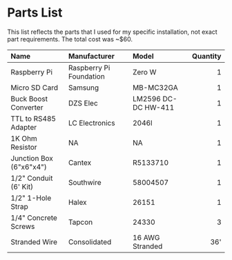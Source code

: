 # Parts List

This list reflects the parts that I used for my specific installation, not exact part requirements. The total cost was ~$60.

| Name | Manufacturer | Model | Quantity |
| :--- | :---| :--- | ---: |
| Raspberry Pi | Raspberry Pi Foundation | Zero W | 1 |
| Micro SD Card | Samsung | MB-MC32GA | 1 |
| Buck Boost Converter | DZS Elec | LM2596 DC-DC HW-411 | 1 |
| TTL to RS485 Adapter | LC Electronics | 2046l | 1 |
| 1K Ohm Resistor | NA | NA | 1 |
| Junction Box (6"x6"x4") | Cantex | R5133710 | 1 |
| 1/2" Conduit (6' Kit) | Southwire | 58004507 | 1 |
| 1/2" 1-Hole Strap | Halex | 26151 | 1 |
| 1/4" Concrete Screws | Tapcon | 24330 | 3 |
| Stranded Wire | Consolidated | 16 AWG Stranded | 36' |